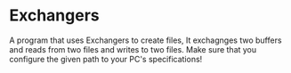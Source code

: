 # Exchangers
 A program that uses Exchangers to create files, It exchagnges two buffers and reads from two files and writes to two files. Make sure that you configure the given path to your PC's specifications! 
